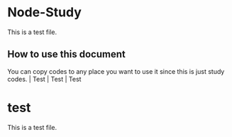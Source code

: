 # Node-Study #
This is a test file.

## How to use this document ##
You can copy codes to any place you want to use it since this is just study codes.
 | Test 
 | Test
 | Test

# test #
This is a test file.


